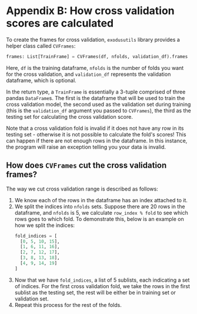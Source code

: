 # Appendix B: How cross validation scores are calculated

To create the frames for cross validation, `exodusutils` library provides a helper class called `CVFrames`:
```python
frames: List[TrainFrame] = CVFrames(df, nfolds, validation_df).frames
```

Here, `df` is the training dataframe, `nfolds` is the number of folds you want for the cross validation, and `validation_df` represents the validation dataframe, which is optional.

In the return type, a `TrainFrame` is essentially a 3-tuple comprised of three pandas `DataFrame`s. The first is the dataframe that will be used to train the cross validation model, the second used as the validation set during training (this is the `validation_df` argument you passed to `CVFrames`), the third as the testing set for calculating the cross validation score.

Note that a cross validation fold is invalid if it does not have any row in its testing set - otherwise it is not possible to calculate the fold's scores! This can happen if there are not enough rows in the dataframe. In this instance, the program will raise an exception telling you your data is invalid.

## How does `CVFrames` cut the cross validation frames?

The way we cut cross validation range is described as follows:
1. We know each of the rows in the dataframe has an index attached to it.
2. We split the indices into `nfolds` sets. Suppose there are 20 rows in the dataframe, and `nfolds` is 5, we calculate `row_index % fold` to see which rows goes to which fold. To demonstrate this, below is an example on how we split the indices:
    ```python
    fold_indices = [
      [0, 5, 10, 15],
      [1, 6, 11, 16],
      [2, 7, 12, 17],
      [3, 8, 13, 18],
      [4, 9, 14, 19]
    ]
    ```
3. Now that we have `fold_indices`, a list of 5 sublists, each indicating a set of indices. For the first cross validation fold, we take the rows in the first sublist as the testing set, the rest will be either be in training set or validation set.
4. Repeat this process for the rest of the folds.
